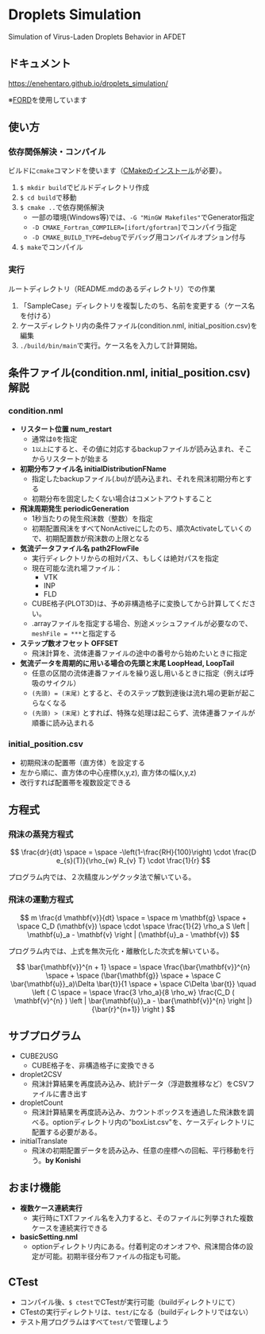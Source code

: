 # Droplets Simulation
Simulation of Virus-Laden Droplets Behavior in AFDET

## ドキュメント
https://enehentaro.github.io/droplets_simulation/

※[FORD](https://github.com/Fortran-FOSS-Programmers/ford)を使用しています

## 使い方
  
### 依存関係解決・コンパイル
  ビルドに`cmake`コマンドを使います（[CMakeのインストール](https://qiita.com/ijknabla/items/05270ae5e597705d0dae#cmake-%E3%81%AE%E3%82%A4%E3%83%B3%E3%82%B9%E3%83%88%E3%83%BC%E3%83%AB)が必要）。
  
  1. `$ mkdir build`でビルドディレクトリ作成
  1. `$ cd build`で移動
  1. `$ cmake ..`で依存関係解決
      - 一部の環境(Windows等)では、`-G "MinGW Makefiles"`でGenerator指定
      - `-D CMAKE_Fortran_COMPILER=[ifort/gfortran]`でコンパイラ指定
      - `-D CMAKE_BUILD_TYPE=debug`でデバッグ用コンパイルオプション付与
  1. `$ make`でコンパイル
  
### 実行
  ルートディレクトリ（README.mdのあるディレクトリ）での作業
  
  1. 「SampleCase」ディレクトリを複製したのち、名前を変更する（ケース名を付ける）
  1. ケースディレクトリ内の条件ファイル(condition.nml, initial_position.csv)を編集 
  1. `./build/bin/main`で実行。ケース名を入力して計算開始。


## 条件ファイル(condition.nml, initial_position.csv)解説
### condition.nml
  - **リスタート位置 num_restart**
    - 通常は`0`を指定
    - `1以上`にすると、その値に対応するbackupファイルが読み込まれ、そこからリスタートが始まる
  - **初期分布ファイル名 initialDistributionFName**
    - 指定したbackupファイル(.bu)が読み込まれ、それを飛沫初期分布とする
    - 初期分布を固定したくない場合はコメントアウトすること
  - **飛沫周期発生 periodicGeneration**
    - 1秒当たりの発生飛沫数（整数）を指定
    - 初期配置飛沫をすべてNonActiveにしたのち、順次Activateしていくので、初期配置数が飛沫数の上限となる
  - **気流データファイル名 path2FlowFile**
    - 実行ディレクトリからの相対パス、もしくは絶対パスを指定
    - 現在可能な流れ場ファイル：
      - VTK
      - INP
      - FLD
    - CUBE格子(PLOT3D)は、予め非構造格子に変換してから計算してください。
    - .arrayファイルを指定する場合、別途メッシュファイルが必要なので、`meshFile = ***`と指定する
  - **ステップ数オフセット OFFSET**
    - 飛沫計算を、流体連番ファイルの途中の番号から始めたいときに指定
  - **気流データを周期的に用いる場合の先頭と末尾 LoopHead, LoopTail**
    - 任意の区間の流体連番ファイルを繰り返し用いるときに指定（例えば呼吸のサイクル）
    - `(先頭) = (末尾)` とすると、そのステップ数到達後は流れ場の更新が起こらなくなる
    - `(先頭) > (末尾)` とすれば、特殊な処理は起こらず、流体連番ファイルが順番に読み込まれる
### initial_position.csv
  - 初期飛沫の配置帯（直方体）を設定する
  - 左から順に、直方体の中心座標(x,y,z), 直方体の幅(x,y,z)
  - 改行すれば配置帯を複数設定できる


## 方程式

### 飛沫の蒸発方程式

  $$ \frac{dr}{dt} \space = \space -\left(1-\frac{RH}{100}\right) \cdot \frac{D e_{s}(T)}{\rho_{w} R_{v} T} \cdot \frac{1}{r} $$
  
  プログラム内では、２次精度ルンゲクッタ法で解いている。
  
### 飛沫の運動方程式

$$ m \frac{d \mathbf{v}}{dt} \space = \space m \mathbf{g} \space + \space C_D (\mathbf{v}) \space \cdot \space \frac{1}{2} \rho_a S \left | \mathbf{u}_a - \mathbf{v} \right | (\mathbf{u}_a - \mathbf{v}) $$

  プログラム内では、上式を無次元化・離散化した次式を解いている。
    
$$ \bar{\mathbf{v}}^{n + 1} \space = \space \frac{\bar{\mathbf{v}}^{n} \space + \space (\bar{\mathbf{g}} \space + \space C \bar{\mathbf{u}}_a)\Delta \bar{t}}{1 \space + \space C\Delta \bar{t}} \quad \left ( C \space = \space \frac{3 \rho_a}{8 \rho_w} \frac{C_D ( \mathbf{v}^{n} ) \left | \bar{\mathbf{u}}_a - \bar{\mathbf{v}}^{n} \right |}{\bar{r}^{n+1}} \right ) $$

## サブプログラム
  - CUBE2USG
    - CUBE格子を、非構造格子に変換できる
  - droplet2CSV
    - 飛沫計算結果を再度読み込み、統計データ（浮遊数推移など）をCSVファイルに書き出す
  - dropletCount
    - 飛沫計算結果を再度読み込み、カウントボックスを通過した飛沫数を調べる。optionディレクトリ内の"boxList.csv"を、ケースディレクトリに配置する必要がある。
  - initialTranslate
    - 飛沫の初期配置データを読み込み、任意の座標への回転、平行移動を行う。**by Konishi**

## おまけ機能
  - **複数ケース連続実行**
    - 実行時にTXTファイル名を入力すると、そのファイルに列挙された複数ケースを連続実行できる
  - **basicSetting.nml**
    - optionディレクトリ内にある。付着判定のオンオフや、飛沫間合体の設定が可能。初期半径分布ファイルの指定も可能。
    
## CTest
  - コンパイル後、`$ ctest`でCTestが実行可能（buildディレクトリにて）
  - CTestの実行ディレクトリは、`test/`になる（buildディレクトリではない）
  - テスト用プログラムはすべて`test/`で管理しよう
